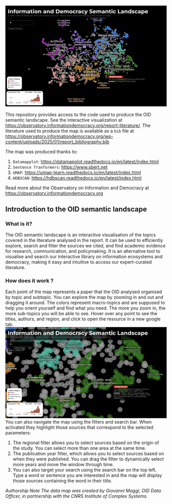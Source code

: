 ![Alt Text](https://github.com/giomagg/OID_semantic_landscape/blob/main/Images/Schermata%202025-01-16%20alle%2013.54.21.png)

This repository provides access to the code used to produce the OID semantic landscape. See the interactive visualization at <https://observatory.informationdemocracy.org/report-literature/>. The literature used to produce the map is available as a `bib` file at <https://observatory.informationdemocracy.org/wp-content/uploads/2025/01/report_bibliography.bib>

The map was produced thanks to: 
1. `Datamapplot`: <https://datamapplot.readthedocs.io/en/latest/index.html>
2. `Sentence Tranformers`: <https://www.sbert.net>
3. `UMAP`: <https://umap-learn.readthedocs.io/en/latest/index.html>
4. `HDBSCAN`: <https://hdbscan.readthedocs.io/en/latest/index.html>

Read more about the Observatory on Information and Democracy at <https://observatory.informationdemocracy.org>

## Introduction to the OID semantic landscape

### What is it?

The OID semantic landscape is an interactive visualisation of the topics covered in the literature analysed in the report. It can be used to efficiently explore, search and filter the sources we cited, and find academic evidence for research, communication, and policymaking. It is an alternative tool to visualise and search our interactive library on information ecosystems and democracy, making it easy and intuitive to access our expert-curated literature. 

### How does it work ?

Each point of the map represents a paper that the OID analysed organised by topic and subtopic. You can explore the map by zooming in and out and dragging it around. The colors represent macro-topics and are supposed to help you orient yourself and find what you need. The more you zoom in, the more sub-topics you will be able to see. Hover over any point to see the titles, authors, and region, and click to open the resource in a new google tab. 
![Alt Text](https://github.com/giomagg/OID_semantic_landscape/blob/main/Images/Schermata%202025-01-17%20alle%2012.04.31.png)
You can also navigate the map using the filters and search bar. When activated they highlight those sources that correspond to the selected parameters: 
1. The regional filter allows you to select sources based on the origin of the study. You can select more than one area at the same time.
2. The publication year filter, which allows you to select sources based on when they were published. You can drag the filter to dynamically select more years and move the window through time.
3. You can also target your search using the search bar on the top left. Type a word or sentence you are interested in and the map will display those sources containing the word in their title.

*Authorship Note
The data map was created by Giovanni Maggi, OID Data Officer, in partnership with the CNRS Institute of Complex Systems.*







